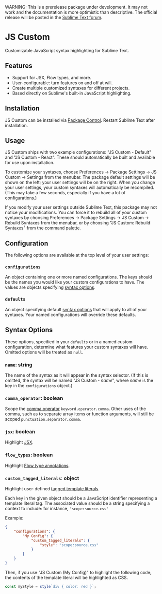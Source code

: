 WARNING: This is a prerelease package under development. It may not work and the documentation is more optimistic than descriptive. The official release will be posted in the [Sublime Text forum](https://forum.sublimetext.com).

# JS Custom

Customizable JavaScript syntax highlighting for Sublime Text.

## Features

- Support for JSX, Flow types, and more.
- User-configurable: turn features on and off at will.
- Create multiple customized syntaxes for different projects.
- Based directly on Sublime's built-in JavaScript highlighting.

## Installation

JS Custom can be installed via [Package Control](https://packagecontrol.io/installation). Restart Sublime Text after installation.

## Usage

JS Custom ships with two example configurations: "JS Custom - Default" and "JS Custom - React". These should automatically be built and available for use upon installation.

To customize your syntaxes, choose Preferences &rarr; Package Settings &rarr; JS Custom &rarr; Settings from the menubar. The package default settings will be shown on the left; your user settings will be on the right. When you change your user settings, your custom syntaxes will automatically be recompiled. (This may take a few seconds, especially if you have a lot of configurations.)

If you modify your user settings outside Sublime Text, this package may not notice your modifications. You can force it to rebuild all of your custom syntaxes by choosing Preferences &rarr; Package Settings &rarr; JS Custom &rarr; Rebuild Syntaxes from the menubar, or by choosing "JS Custom: Rebuild Syntaxes" from the command palette.

## Configuration

The following options are available at the top level of your user settings:

### `configurations`

An object containing one or more named configurations. The keys should be the names you would like your custom configurations to have. The values are objects specifying [syntax options](#syntax-options).

### `defaults`

An object specifying default [syntax options](#syntax-options) that will apply to all of your syntaxes. Your named configurations will override these defaults.

## Syntax Options

These options, specified in your `defaults` or in a named custom configuration, determine what features your custom syntaxes will have. Omitted options will be treated as `null`.

### `name`: string

The name of the syntax as it will appear in the syntax selector. (If this is omitted, the syntax will be named "JS Custom - <var>name</var>", where <var>name</var> is the key in the `configurations` object.)

### `comma_operator`: boolean

Scope the [comma operator](https://developer.mozilla.org/en-US/docs/Web/JavaScript/Reference/Operators/Comma_Operator) `keyword.operator.comma`. Other uses of the comma, such as to separate array items or function arguments, will still be scoped `punctuation.separator.comma`.

### `jsx`: boolean

Highlight [JSX](https://reactjs.org/docs/introducing-jsx.html).

### `flow_types`: boolean

Highlight [Flow type annotations](https://flow.org/en/docs/types/).

### `custom_tagged_literals`: object

Highlight user-defined [tagged template literals](https://developer.mozilla.org/en-US/docs/Web/JavaScript/Reference/Template_literals).

Each key in the given object should be a JavaScript identifier representing a template literal tag. The associated value should be a string specifying a context to include: for instance, `"scope:source.css"`

Example:

```json
{
    "configurations": {
        "My Config": {
            "custom_tagged_literals": {
                "style": "scope:source.css"
            }
        }
    }
}
```

Then, if you use "JS Custom (My Config)" to highlight the following code, the contents of the template literal will be highlighted as CSS.

```js
const myStyle = style`div { color: red }`;
```
